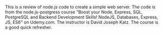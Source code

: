 This is a review of node.js code to create a simple web server. The code is from the node.js-postgress course "Boost your Node, Express, SQL, PostgreSQL and Backend Development Skills! NodeJS, Databases, Express, JS, ES6" on Udemy.com. The instructor is David Joseph Katz. The course is a good quick refresher. 